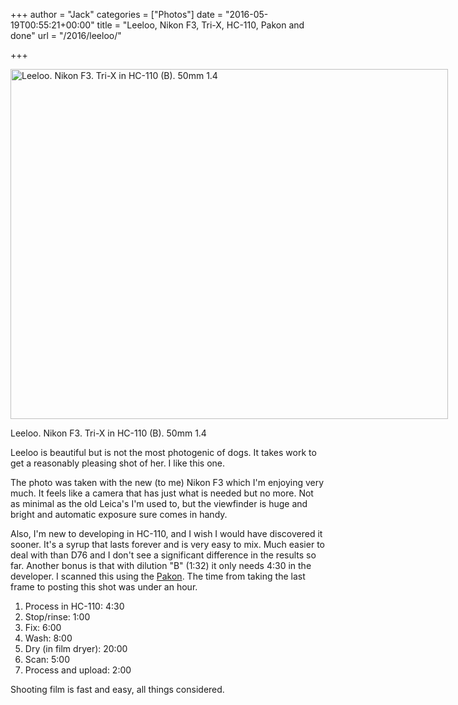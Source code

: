 +++
author = "Jack"
categories = ["Photos"]
date = "2016-05-19T00:55:21+00:00"
title = "Leeloo, Nikon F3, Tri-X, HC-110, Pakon and done"
url = "/2016/leeloo/"

+++

<div id="attachment_5224" style="width: 710px" class="wp-caption alignright">
  <img class="size-large wp-image-5224" src="/img/2016/05/2016-Roll-012_17_Leeloo-1024x819.jpg" alt="Leeloo. Nikon F3. Tri-X in HC-110 (B). 50mm 1.4" width="700" height="560" srcset="/img/2016/05/2016-Roll-012_17_Leeloo.jpg 1024w, /img/2016/05/2016-Roll-012_17_Leeloo-300x240.jpg 300w, /img/2016/05/2016-Roll-012_17_Leeloo-768x614.jpg 768w, /img/2016/05/2016-Roll-012_17_Leeloo-700x560.jpg 700w" sizes="(max-width: 700px) 100vw, 700px" />
  
  <p class="wp-caption-text">
    Leeloo. Nikon F3. Tri-X in HC-110 (B). 50mm 1.4
  </p>
</div>

Leeloo is beautiful but is not the most photogenic of dogs. It takes work to get a reasonably pleasing shot of her. I like this one.

The photo was taken with the new (to me) Nikon F3 which I'm enjoying very much. It feels like a camera that has just what is needed but no more. Not as minimal as the old Leica's I'm used to, but the viewfinder is huge and bright and automatic exposure sure comes in handy.

Also, I'm new to developing in HC-110, and I wish I would have discovered it sooner. It's a syrup that lasts forever and is very easy to mix. Much easier to deal with than D76 and I don't see a significant difference in the results so far. Another bonus is that with dilution "B" (1:32) it only needs 4:30 in the developer. I scanned this using the [Pakon][1]. The time from taking the last frame to posting this shot was under an hour.

  1. Process in HC-110: 4:30
  2. Stop/rinse: 1:00
  3. Fix: 6:00
  4. Wash: 8:00
  5. Dry (in film dryer): 20:00
  6. Scan: 5:00
  7. Process and upload: 2:00

Shooting film is fast and easy, all things considered.

&nbsp;

 [1]: https://baty.net/2015/the-kodak-pakon-f-135-plus-scanner-2/